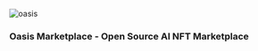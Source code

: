 
![oasis](https://user-images.githubusercontent.com/7522096/218247961-5ec65ef7-c731-4dd3-9fdf-6541a268941e.png)

### Oasis Marketplace - Open Source AI NFT Marketplace
